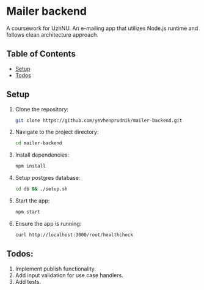 

# Mailer backend

A coursework for UzhNU. An e-mailing app that utilizes Node.js runtime and follows clean architecture approach.

## Table of Contents

- [Setup](#installation)
- [Todos](#todos)

## Setup

1. Clone the repository:

    ```bash
    git clone https://github.com/yevhenprudnik/mailer-backend.git
    ```

2. Navigate to the project directory:

    ```bash
    cd mailer-backend
    ```

3. Install dependencies:

    ```bash
    npm install
    ```
4. Setup postgres database:

    ```bash
    cd db && ./setup.sh
    ```
5. Start the app:

    ```bash
    npm start
    ```
6. Ensure the app is running:

    ```bash
	curl http://localhost:3000/root/healthcheck
    ```
## Todos:
1. Implement publish functionality.
2. Add input validation for use case handlers.
3. Add tests.
